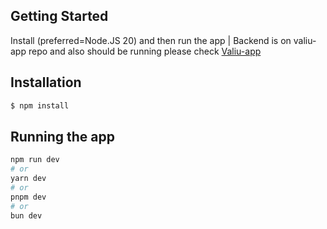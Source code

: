 ## Getting Started

Install (preferred=Node.JS 20) and then run the app
| Backend is on valiu-app repo and also should be running please check [Valiu-app](https://github.com/diegovs2i/valiu-app)

## Installation

```bash
$ npm install
```

## Running the app

```bash
npm run dev
# or
yarn dev
# or
pnpm dev
# or
bun dev
```
